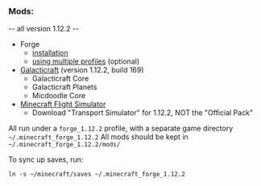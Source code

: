 ### Mods: 
-- all version 1.12.2 --
- Forge 
  - [installation](https://minecraft.gamepedia.com/Mods/Installing_Forge_mods)
  - [using multiple profiles](https://www.minecraftforum.net/forums/support/java-edition-support/525478-tut-ucs-launcher-multiple-modded-profiles-like) (optional)
- [Galacticraft](https://micdoodle8.com/mods/galacticraft) (version 1.12.2, build 169)
  - Galacticraft Core
  - Galacticraft Planets
  - Micdoodle Core
- [Minecraft Flight Simulator](http://www.minecraftforum.net/forums/mapping-and-modding-java-edition/minecraft-mods/2597098-minecraft-flight-simulator-modding-resumed-source)
  - Download "Transport Simulator" for 1.12.2, NOT the "Official Pack"

All run under a `forge_1.12.2` profile, with a separate game directory `~/.minecraft_forge_1.12.2`
All mods should be kept in `~/.minecraft_forge_1.12.2/mods/`

To sync up saves, run:
```
ln -s ~/minecraft/saves ~/.minecraft_forge_1.12.2
```
